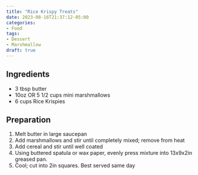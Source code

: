 ```yaml
---
title: "Rice Krispy Treats"
date: 2023-08-16T21:37:12-05:00
categories:
- Food
tags:
- Dessert
- Marshmallow
draft: true
---
```


## Ingredients
- 3 tbsp butter
- 10oz OR 5 1/2 cups mini marshmallows
- 6 cups Rice Krispies 

## Preparation
1. Melt butter in large saucepan
2. Add marshmallows and stir until completely mixed; remove from heat
3. Add cereal and stir until well coated
4. Using buttered spatula or wax paper, evenly press mixture into 13x9x2in greased pan.
5. Cool; cut into 2in squares. Best served same day
